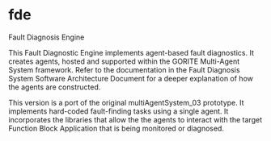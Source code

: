 # fde
Fault Diagnosis Engine

This Fault Diagnostic Engine implements agent-based fault diagnostics. It creates agents, hosted and supported within the GORITE Multi-Agent System framework. Refer to the documentation in the Fault Diagnosis System Software Architecture Document for a deeper explanation of how the  agents are constructed.
 
This version is a port of the original multiAgentSystem_03 prototype. It implements hard-coded fault-finding tasks using a single agent. It incorporates the libraries that allow the the agents to interact with the target Function Block Application that is being monitored or diagnosed.
